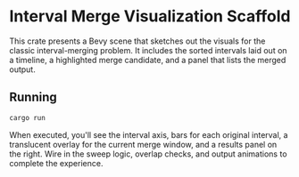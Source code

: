 # Interval Merge Visualization Scaffold

This crate presents a Bevy scene that sketches out the visuals for the classic interval-merging problem. It includes the sorted intervals laid out on a timeline, a highlighted merge candidate, and a panel that lists the merged output.

## Running

```sh
cargo run
```

When executed, you'll see the interval axis, bars for each original interval, a translucent overlay for the current merge window, and a results panel on the right. Wire in the sweep logic, overlap checks, and output animations to complete the experience.
